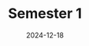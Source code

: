 ---
title: "Semester 1"
weight: 1
draft: false
description: "My first blog post using Blowfish"
blog_tags: ["personal"]
showAuthor: true
date: 2024-12-18
---